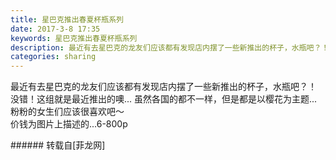 ```yaml
---
title: 星巴克推出春夏杯瓶系列
date: 2017-3-8 17:35
keywords: 星巴克推出春夏杯瓶系列
description: 最近有去星巴克的龙友们应该都有发现店内摆了一些新推出的杯子，水瓶吧？！没错！这组就是最近推出的噢... 虽然各国的都不一样，但是都是以樱花为主题... 粉粉的女生们应该很喜欢吧～价钱为图片上描述的...6-800p
categories: sharing
---
```

<td class="t_f" id="postmessage_574834">

最近有去星巴克的龙友们应该都有发现店内摆了一些新推出的杯子，水瓶吧？！<br/>
没错！这组就是最近推出的噢... 虽然各国的都不一样，但是都是以樱花为主题... 粉粉的女生们应该很喜欢吧～<br/>
<img alt="" border="0" class="zoom" data-cf-modified-f7232e13a84b95b523efda06-="" file="http://www.flw.ph/data/appbyme/upload/image/201703/08/GfCpduR7j3Ay.jpg" id="aimg_Tv9gO" lazyloadthumb="1" onclick="" onmouseover="" src="http://www.flw.ph/data/appbyme/upload/image/201703/08/GfCpduR7j3Ay.jpg"/><br/>
价钱为图片上描述的...6-800p<img alt="" border="0" class="zoom" data-cf-modified-f7232e13a84b95b523efda06-="" file="http://www.flw.ph//mobcent//app/data/phiz/default/15.png" id="aimg_Ib621" lazyloadthumb="1" onclick="" onmouseover="" src="http://www.flw.ph//mobcent//app/data/phiz/default/15.png"/><br/>
</td>
###### 转载自[菲龙网]
